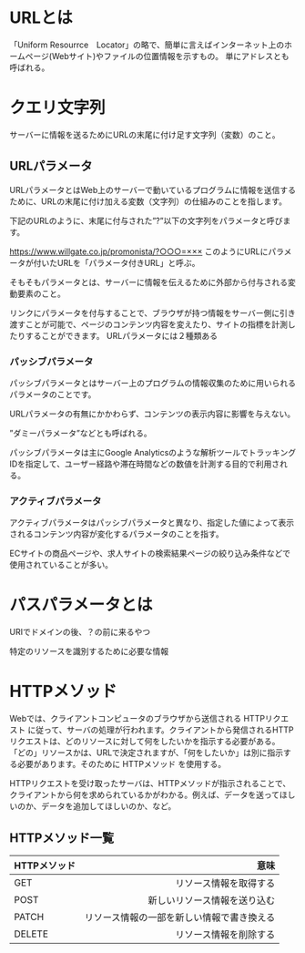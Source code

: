 # URLとは
「Uniform Resourrce　Locator」の略で、簡単に言えばインターネット上のホームページ(Webサイト)やファイルの位置情報を示すもの。
単にアドレスとも呼ばれる。

# クエリ文字列
サーバーに情報を送るためにURLの末尾に付け足す文字列（変数）のこと。
## URLパラメータ
URLパラメータとはWeb上のサーバーで動いているプログラムに情報を送信するために、URLの末尾に付け加える変数（文字列）の仕組みのことを指します。

下記のURLのように、末尾に付与された”?”以下の文字列をパラメータと呼びます。

https://www.willgate.co.jp/promonista/?○○○=×××
このようにURLにパラメータが付いたURLを「パラメータ付きURL」と呼ぶ。

そもそもパラメータとは、サーバーに情報を伝えるために外部から付与される変動要素のこと。

リンクにパラメータを付与することで、ブラウザが持つ情報をサーバー側に引き渡すことが可能で、ページのコンテンツ内容を変えたり、サイトの指標を計測したりすることができます。
URLパラメータには２種類ある

### パッシブパラメータ
パッシブパラメータとはサーバー上のプログラムの情報収集のために用いられるパラメータのことです。

URLパラメータの有無にかかわらず、コンテンツの表示内容に影響を与えない。

”ダミーパラメータ”などとも呼ばれる。

パッシブパラメータは主にGoogle Analyticsのような解析ツールでトラッキングIDを指定して、ユーザー経路や滞在時間などの数値を計測する目的で利用される。
### アクティブパラメータ

アクティブパラメータはパッシブパラメータと異なり、指定した値によって表示されるコンテンツ内容が変化するパラメータのことを指す。

ECサイトの商品ページや、求人サイトの検索結果ページの絞り込み条件などで使用されていることが多い。

# パスパラメータとは

URIでドメインの後、？の前に来るやつ

特定のリソースを識別するために必要な情報



# HTTPメソッド
Webでは、クライアントコンピュータのブラウザから送信される HTTPリクエスト に従って、サーバの処理が行われます。クライアントから発信されるHTTPリクエストは、どのリソースに対して何をしたいかを指示する必要がある。
「どの」リソースかは、URLで決定されますが、「何をしたいか」は別に指示する必要があります。そのために HTTPメソッド を使用する。

HTTPリクエストを受け取ったサーバは、HTTPメソッドが指示されることで、クライアントから何を求められているかがわかる。例えば、データを送ってほしいのか、データを追加してほしいのか、など。
## HTTPメソッド一覧

|HTTPメソッド|意味|
|:--|--:|
|GET|リソース情報を取得する|
|POST|新しいリソース情報を送り込む|
|PATCH|リソース情報の一部を新しい情報で書き換える|
|DELETE|リソース情報を削除する|


